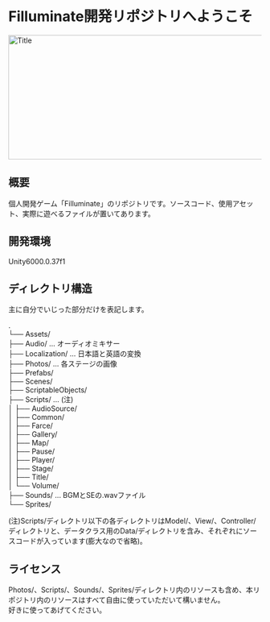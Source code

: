 # Filluminate開発リポジトリへようこそ
<img width="748" height="247" alt="Title" src="https://github.com/user-attachments/assets/510b343b-cc9b-4769-944e-1174ddfadaa1" />

## 概要
個人開発ゲーム「Filluminate」のリポジトリです。ソースコード、使用アセット、実際に遊べるファイルが置いてあります。

## 開発環境
Unity6000.0.37f1

## ディレクトリ構造
主に自分でいじった部分だけを表記します。

.  
└── Assets/  
    ├── Audio/ ... オーディオミキサー  
    ├── Localization/ ... 日本語と英語の変換  
    ├── Photos/ ... 各ステージの画像  
    ├── Prefabs/  
    ├── Scenes/  
    ├── ScriptableObjects/  
    ├── Scripts/ ... (注)  
    │   ├── AudioSource/  
    │   ├── Common/  
    │   ├── Farce/  
    │   ├── Gallery/  
    │   ├── Map/  
    │   ├── Pause/  
    │   ├── Player/  
    │   ├── Stage/  
    │   ├── Title/  
    │   └── Volume/  
    ├── Sounds/ ... BGMとSEの.wavファイル  
    └── Sprites/  

(注)Scripts/ディレクトリ以下の各ディレクトリはModel/、View/、Controller/ディレクトリと、データクラス用のData/ディレクトリを含み、それぞれにソースコードが入っています(膨大なので省略)。  

## ライセンス
Photos/、Scripts/、Sounds/、Sprites/ディレクトリ内のリソースも含め、本リポジトリ内のリソースはすべて自由に使っていただいて構いません。  
好きに使ってあげてください。  
